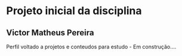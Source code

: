 # Projeto inicial da disciplina

## Victor Matheus Pereira

Perfil voltado a projetos e conteudos para estudo - Em construção....
